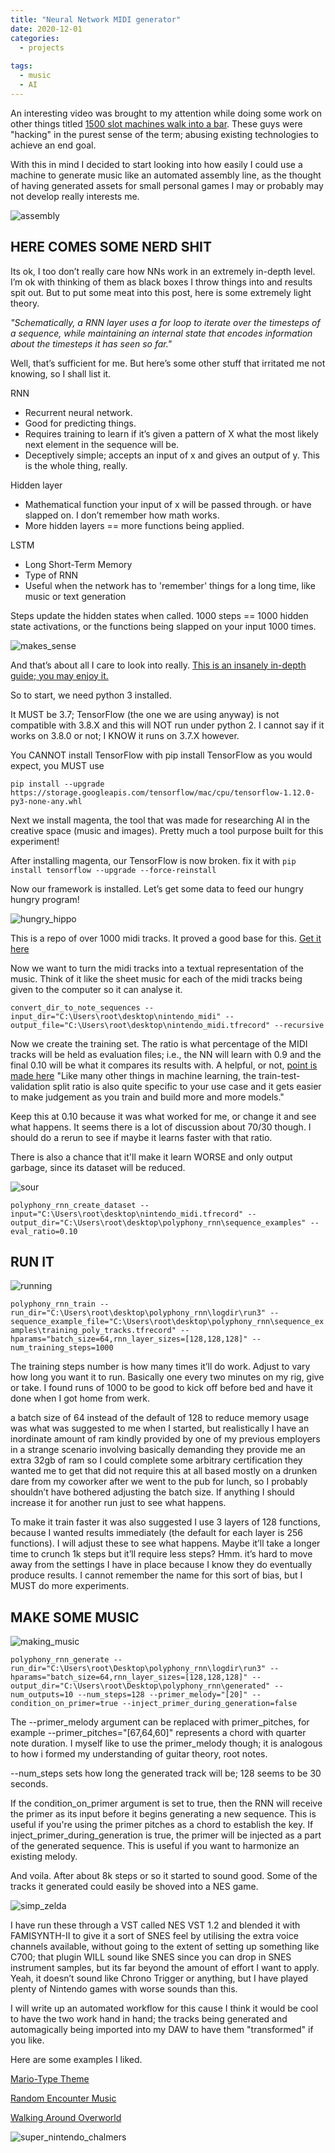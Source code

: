 ```yaml
---
title: "Neural Network MIDI generator"
date: 2020-12-01
categories:
  - projects
  
tags:
  - music
  - AI
---
```


An interesting video was brought to my attention while doing some work on other things titled [1500 slot machines walk into a bar](https://www.youtube.com/watch?v=E8Lhqri8tZk). These guys were "hacking" in the purest sense of the term; abusing existing technologies to achieve an end goal.

With this in mind I decided to start looking into how easily I could use a machine to generate music like an automated assembly line, as the thought of having generated assets for small personal games I may or probably may not develop really interests me.

![assembly](/assets/images/music_nn/739C258B-8451-4605-B79D-A1016C463114.gif)


## HERE COMES SOME NERD SHIT

Its ok, I too don’t really care how NNs work in an extremely in-depth level. I’m ok with thinking of them as black boxes I throw things into and results spit out. But to put some meat into this post, here is some extremely light theory.

*"Schematically, a RNN layer uses a for loop to iterate over the timesteps of a sequence, while maintaining an internal state that encodes information about the timesteps it has seen so far."*

Well, that’s sufficient for me. But here’s some other stuff that irritated me not knowing, so I shall list it.

RNN  
- Recurrent neural network. 
- Good for predicting things. 
- Requires training to learn if it’s given a pattern of X what the most likely next element in the sequence will be.
- Deceptively simple; accepts an input of x and gives an output of y. This is the whole thing, really.

Hidden layer 
- Mathematical function your input of x will be passed through. or have slapped on. I don’t remember how math works. 
- More hidden layers == more functions being applied.

LSTM
- Long Short-Term Memory 
- Type of RNN
- Useful when the network has to 'remember' things for a long time, like music or text generation

Steps update the hidden states when called. 1000 steps == 1000 hidden state activations, or the functions being slapped on your input 1000 times.

![makes_sense](/assets/images/music_nn/706074E0-040D-48DB-9D3A-F53F3E091DC5.gif)

And that’s about all I care to look into really. [This is an insanely in-depth guide; you may enjoy it.](http://karpathy.github.io/2015/05/21/rnn-effectiveness/)

So to start, we need python 3 installed.

It MUST be 3.7; TensorFlow (the one we are using anyway) is not compatible with 3.8.X and this will NOT run under python 2. I cannot say if it works on 3.8.0 or not; I KNOW it runs on 3.7.X however.

You CANNOT install TensorFlow with pip install TensorFlow as you would expect, you MUST use

````pip install --upgrade https://storage.googleapis.com/tensorflow/mac/cpu/tensorflow-1.12.0-py3-none-any.whl````

Next we install magenta, the tool that was made for researching AI in the creative space (music and images). Pretty much a tool purpose built for this experiment!

After installing magenta, our TensorFlow is now broken. fix it with
````pip install tensorflow --upgrade --force-reinstall````

Now our framework is installed. Let’s get some data to feed our hungry hungry program!

![hungry_hippo](/assets/images/music_nn/01C0F242-49A8-460A-9357-B15F54F8CA06.gif)


This is a repo of over 1000 midi tracks. It proved a good base for this. [Get it here](https://drive.google.com/open?id=14e0MCJD7RH_m7CpsFZWPIpO0WgQrwi64)

Now we want to turn the midi tracks into a textual representation of the music. Think of it like the sheet music for each of the midi tracks being given to the computer so it can analyse it.

````convert_dir_to_note_sequences --input_dir="C:\Users\root\desktop\nintendo_midi" --output_file="C:\Users\root\desktop\nintendo_midi.tfrecord" --recursive````

Now we create the training set. The ratio is what percentage of the MIDI tracks will be held as evaluation files; i.e., the NN will learn with 0.9 and the final 0.10 will be what it compares its results with. A helpful, or not, [point is made here](https://towardsdatascience.com/train-validation-and-test-sets-72cb40cba9e7) "Like many other things in machine learning, the train-test-validation split ratio is also quite specific to your use case and it gets easier to make judgement as you train and build more and more models." 

Keep this at 0.10 because it was what worked for me, or change it and see what happens. It seems there is a lot of discussion about 70/30 though. I should do a rerun to see if maybe it learns faster with that ratio. 

There is also a chance that it'll make it learn WORSE and only output garbage, since its dataset will be reduced.

![sour](/assets/images/music_nn/0D5FABDF-5C66-4F66-B7F0-AC6D7E60B7E4.gif)


````polyphony_rnn_create_dataset --input="C:\Users\root\desktop\nintendo_midi.tfrecord" --output_dir="C:\Users\root\desktop\polyphony_rnn\sequence_examples" --eval_ratio=0.10````


## RUN IT

![running](/assets/images/music_nn/1B83277E-1E2B-4167-A7AD-3789A75144CF.gif)


````polyphony_rnn_train --run_dir="C:\Users\root\desktop\polyphony_rnn\logdir\run3" --sequence_example_file="C:\Users\root\desktop\polyphony_rnn\sequence_examples\training_poly_tracks.tfrecord" --hparams="batch_size=64,rnn_layer_sizes=[128,128,128]" --num_training_steps=1000````

The training steps number is how many times it’ll do work. Adjust to vary how long you want it to run. Basically one every two minutes on my rig, give or take. I found runs of 1000 to be good to kick off before bed and have it done when I got home from werk.


a batch size of 64 instead of the default of 128 to reduce memory usage was what was suggested to me when I started, but realistically I have an inordinate amount of ram kindly provided by one of my previous employers in a strange scenario involving basically demanding they provide me an extra 32gb of ram so I could complete some arbitrary certification they wanted me to get that did not require this at all based mostly on a drunken dare from my coworker after we went to the pub for lunch, so I probably shouldn’t have bothered adjusting the batch size. If anything I should increase it for another run just to see what happens. 

To make it train faster it was also suggested I use 3 layers of 128 functions, because I wanted results immediately (the default for each layer is 256 functions). I will adjust these to see what happens. Maybe it’ll take a longer time to crunch 1k steps but it’ll require less steps? Hmm. it’s hard to move away from the settings I have in place because I know they do eventually produce results. I cannot remember the name for this sort of bias, but I MUST do more experiments.


## MAKE SOME MUSIC

![making_music](/assets/images/music_nn/E8278156-4E01-495C-B8B2-081D0E40A40F.gif)

````polyphony_rnn_generate --run_dir="C:\Users\root\Desktop\polyphony_rnn\logdir\run3" --hparams="batch_size=64,rnn_layer_sizes=[128,128,128]" --output_dir="C:\Users\root\Desktop\polyphony_rnn\generated" --num_outputs=10 --num_steps=128 --primer_melody="[20]" --condition_on_primer=true --inject_primer_during_generation=false````



The --primer_melody argument can be replaced with primer_pitches, for example --primer_pitches="[67,64,60]" represents a chord with quarter note duration. I myself like to use the primer_melody though; it is analogous to how i formed my understanding of guitar theory, root notes.

--num_steps sets how long the generated track will be; 128 seems to be 30 seconds. 

If the condition_on_primer argument is set to true, then the RNN will receive the primer as its input before it begins generating a new sequence. This is useful if you're using the primer pitches as a chord to establish the key. If inject_primer_during_generation is true, the primer will be injected as a part of the generated sequence. This is useful if you want to harmonize an existing melody.


And voila. After about 8k steps or so it started to sound good. Some of the tracks it generated could easily be shoved into a NES game.

![simp_zelda](/assets/images/music_nn/455FC722-3E6F-4EC5-9C31-765709D924FC.jpeg)

I have run these through a VST called NES VST 1.2 and blended it with FAMISYNTH-II to give it a sort of SNES feel by utilising the extra voice channels available, without going to the extent of setting up something like C700; that plugin WILL sound like SNES since you can drop in SNES instrument samples, but its far beyond the amount of effort I want to apply. Yeah, it doesn’t sound like Chrono Trigger or anything, but I have played plenty of Nintendo games with worse sounds than this.

I will write up an automated workflow for this cause I think it would be cool to have the two work hand in hand; the tracks being generated and automagically being imported into my DAW to have them "transformed" if you like.

Here are some examples I liked.

[Mario-Type Theme](https://raw.githubusercontent.com/onecloudemoji/onecloudemoji.github.io/master/assets/images/music_nn/2020-12-02_201608_01.mp3)

[Random Encounter Music](https://raw.githubusercontent.com/onecloudemoji/onecloudemoji.github.io/master/assets/images/music_nn/2020-11-28_173918_09.mp3)

[Walking Around Overworld](https://raw.githubusercontent.com/onecloudemoji/onecloudemoji.github.io/master/assets/images/music_nn/2020-11-29_183201_09.mp3)


![super_nintendo_chalmers](/assets/images/music_nn/35341855-8335-4908-882E-6BF71C16E047.jpeg)




